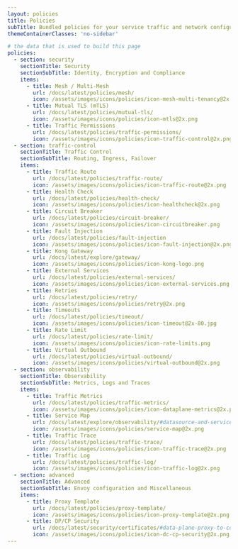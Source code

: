 ```yaml
---
layout: policies
title: Policies
subTitle: Bundled policies for your service traffic and network configuration.
themeContainerClasses: 'no-sidebar'

# the data that is used to build this page
policies:
  - section: security
    sectionTitle: Security
    sectionSubTitle: Identity, Encryption and Compliance
    items:
      - title: Mesh / Multi-Mesh
        url: /docs/latest/policies/mesh/
        icon: /assets/images/icons/policies/icon-mesh-multi-tenancy@2x.png
      - title: Mutual TLS (mTLS)
        url: /docs/latest/policies/mutual-tls/
        icon: /assets/images/icons/policies/icon-mtls@2x.png
      - title: Traffic Permissions
        url: /docs/latest/policies/traffic-permissions/
        icon: /assets/images/icons/policies/icon-traffic-control@2x.png
  - section: traffic-control
    sectionTitle: Traffic Control
    sectionSubTitle: Routing, Ingress, Failover
    items:
      - title: Traffic Route
        url: /docs/latest/policies/traffic-route/
        icon: /assets/images/icons/policies/icon-traffic-route@2x.png
      - title: Health Check
        url: /docs/latest/policies/health-check/
        icon: /assets/images/icons/policies/icon-healthcheck@2x.png
      - title: Circuit Breaker
        url: /docs/latest/policies/circuit-breaker/
        icon: /assets/images/icons/policies/icon-circuitbreaker.png
      - title: Fault Injection
        url: /docs/latest/policies/fault-injection
        icon: /assets/images/icons/policies/icon-fault-injection@2x.png
      - title: Kong Gateway
        url: /docs/latest/explore/gateway/
        icon: /assets/images/icons/policies/icon-kong-logo.png
      - title: External Services
        url: /docs/latest/policies/external-services/
        icon: /assets/images/icons/policies/icon-external-services.png
      - title: Retries
        url: /docs/latest/policies/retry/
        icon: /assets/images/icons/policies/retry@2x.png
      - title: Timeouts
        url: /docs/latest/policies/timeout/
        icon: /assets/images/icons/policies/icon-timeout@2x-80.jpg
      - title: Rate Limit
        url: /docs/latest/policies/rate-limit/
        icon: /assets/images/icons/policies/icon-rate-limits.png
      - title: Virtual Outbound
        url: /docs/latest/policies/virtual-outbound/
        icon: /assets/images/icons/policies/virtual-outbound@2x.png
  - section: observability
    sectionTitle: Observability
    sectionSubTitle: Metrics, Logs and Traces
    items:
      - title: Traffic Metrics
        url: /docs/latest/policies/traffic-metrics/
        icon: /assets/images/icons/policies/icon-dataplane-metrics@2x.png
      - title: Service Map
        url: /docs/latest/explore/observability/#datasource-and-service-map
        icon: /assets/images/icons/policies/service-map@2x.png
      - title: Traffic Trace
        url: /docs/latest/policies/traffic-trace/
        icon: /assets/images/icons/policies/icon-traffic-trace@2x.png
      - title: Traffic Log
        url: /docs/latest/policies/traffic-log/
        icon: /assets/images/icons/policies/icon-traffic-log@2x.png
  - section: advanced
    sectionTitle: Advanced
    sectionSubTitle: Envoy configuration and Miscellaneous
    items:
      - title: Proxy Template
        url: /docs/latest/policies/proxy-template/
        icon: /assets/images/icons/policies/icon-proxy-template@2x.png
      - title: DP/CP Security
        url: /docs/latest/security/certificates/#data-plane-proxy-to-control-plane-communication
        icon: /assets/images/icons/policies/icon-dc-cp-security@2x.png
---
```


